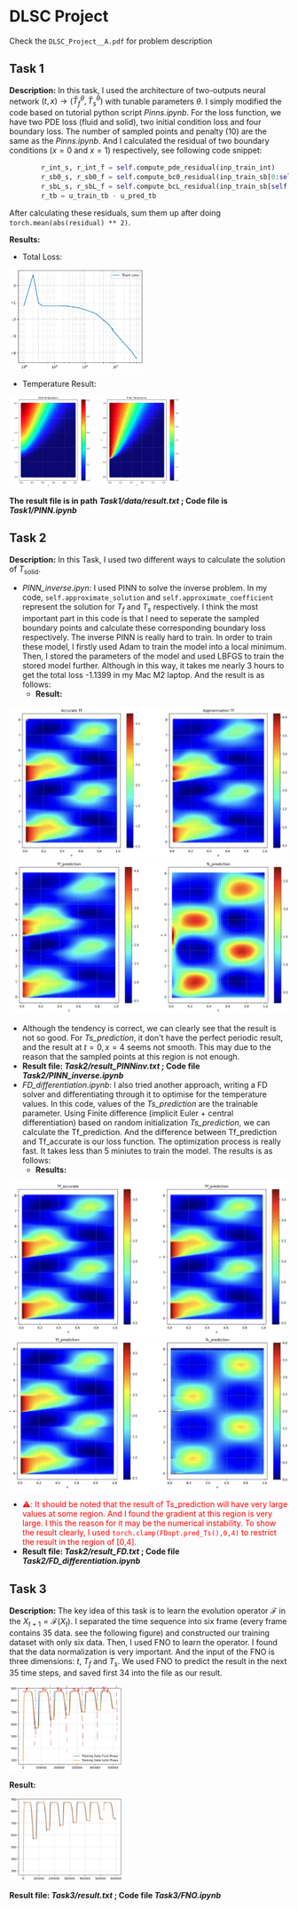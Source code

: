 # DLSC Project
Check the `DLSC_Project__A.pdf` for problem description 
## Task 1
**Description:** In this task, I used the architecture of two-outputs neural network $(t,x)\rightarrow(\bar{T}^\theta_f,\bar{T}^\theta_s)$ with tunable parameters $\theta$. I simply modified the code based on tutorial python script _Pinns.ipynb_. For the loss function, we have two PDE loss (fluid and solid), two initial condition loss and four boundary loss. The number of sampled points and penalty (10) are the same as the _Pinns.ipynb_. And I calculated the residual of two boundary conditions ($x=0$ and $x=1$) respectively, see following code snippet:

```python
        r_int_s, r_int_f = self.compute_pde_residual(inp_train_int)
        r_sb0_s, r_sb0_f = self.compute_bc0_residual(inp_train_sb[0:self.n_sb,:])
        r_sbL_s, r_sbL_f = self.compute_bcL_residual(inp_train_sb[self.n_sb:,:])
        r_tb = u_train_tb - u_pred_tb
```

After calculating these residuals, sum them up after doing `torch.mean(abs(residual) ** 2)`.

**Results:**

- Total Loss: 

<img src="assets/image-20230615114010315.png" alt="image-20230615114010315" style="zoom:30%;" />

- Temperature Result:

<img src="assets/image-20230615114103108.png" alt="image-20230615114103108" style="zoom:30%;" />

**The result file is in path *Task1/data/result.txt* ; Code file is _Task1/PINN.ipynb_**

## Task 2

**Description:** In this Task, I used two different ways to calculate the solution of $T_\text{solid}$. 

- *PINN_inverse.ipyn*: I used PINN to solve the inverse problem. In my code, `self.approximate_solution` and `self.approximate_coefficient` represent the solution for $T_f$ and $T_s$ respectively. I think the most important part in this code is that I need to seperate the sampled boundary points and calculate these corresponding boundary loss respectively.  The inverse PINN is really hard to train. In order to train these model, I firstly used Adam to train the model into a local minimum. Then, I stored the parameters of the model and used LBFGS to train the stored model further. Although in this way, it takes me nearly 3 hours to get the total loss -1.1399 in my Mac M2 laptop. And the result is as follows:
  - **Result:**

![](assets/image-20230615190606966.png)
![](assets/image-20230615190637558.png)
  - Although the tendency is correct, we can clearly see that the result is not so good. For *Ts_prediction*, it don't have the perfect periodic result, and the result at $t = 0, x = 4$ seems not smooth. This may due to the reason that the sampled points at this region is not enough.
  - **Result file: *Task2/result_PINNinv.txt* ; Code file _Task2/PINN_inverse.ipynb_**
- *FD_differentiation.ipynb*: I also tried another approach, writing a FD solver and differentiating through it to optimise for the temperature values. In this code, values of the *Ts_prediction* are the trainable parameter. Using Finite difference (implicit Euler + central differentiation) based on random initialization *Ts_prediction*, we can calculate the Tf_prediction. And the difference between  Tf_prediction and Tf_accurate is our loss function. The optimization process is really fast. It takes less than 5 miniutes to train the model. The results is as follows:
  - **Results:**

![](assets/image-20230615191935873.png)
![](assets/image-20230615191959604.png)
  - <font color=red> ⚠️: It should be noted that the result of Ts_prediction will have very large values at some region. And I found the gradient at this region is very large. I this the reason for it may be the numerical instability. To show the result clearly, I used `torch.clamp(FDopt.pred_Ts(),0,4)` to restrict the result in the region of [0,4].</font>
  - **Result file: *Task2/result_FD.txt* ; Code file _Task2/FD_differentiation.ipynb_**

## Task 3

**Description:** The key idea of this task is to learn the evolution operator $\mathcal{F}$ in the $X_{t+1} = \mathcal{F}(X_t)$. I separated the time sequence into six frame (every frame contains 35 data. see the following figure) and constructed our training dataset with only six data. Then, I used FNO to learn the operator. I found that the data normalization is very important. And the input of the FNO is three dimensions: $t$, $T_f$ and $T_s$. We used FNO to predict the result in the next 35 time steps, and saved first 34 into the file as our result.

<img src="assets/image-20230615192953026.png" alt="image-20230615192953026" style="zoom:20%;" />

**Result:**

<img src="assets/image-20230615200606306.png" alt="image-20230615200606306" style="zoom:20%;" />

**Result file: *Task3/result.txt* ; Code file _Task3/FNO.ipynb_**
